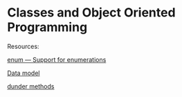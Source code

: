 # Classes and Object Oriented Programming

Resources:

[enum — Support for enumerations](https://docs.python.org/3/library/enum.html)

[Data model](https://docs.python.org/3/reference/datamodel.html)

[dunder methods](https://dbader.org/blog/python-dunder-methods)